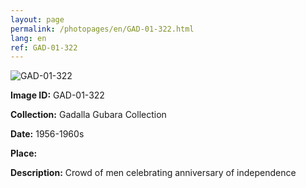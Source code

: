 ```yaml
---
layout: page
permalink: /photopages/en/GAD-01-322.html
lang: en
ref: GAD-01-322
---
```


![GAD-01-322](/smallimages/GAD-01-322-600.jpg)

**Image ID:** GAD-01-322

**Collection:** Gadalla Gubara Collection

**Date:** 1956-1960s

**Place:** 

**Description:** Crowd of men celebrating anniversary of independence
